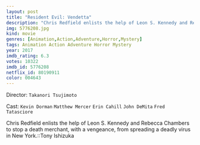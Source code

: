 ```yaml
---
layout: post
title: "Resident Evil: Vendetta"
description: "Chris Redfield enlists the help of Leon S. Kennedy and Rebecca Chambers to stop a death merchant, with a vengeance, from spreading a deadly virus in New York.::Tony Ishizuka.."
img: 5776208.jpg
kind: movie
genres: [Animation,Action,Adventure,Horror,Mystery]
tags: Animation Action Adventure Horror Mystery 
year: 2017
imdb_rating: 6.3
votes: 10322
imdb_id: 5776208
netflix_id: 80190911
color: 004643
---
```

Director: `Takanori Tsujimoto`  

Cast: `Kevin Dorman` `Matthew Mercer` `Erin Cahill` `John DeMita` `Fred Tatasciore` 

Chris Redfield enlists the help of Leon S. Kennedy and Rebecca Chambers to stop a death merchant, with a vengeance, from spreading a deadly virus in New York.::Tony Ishizuka